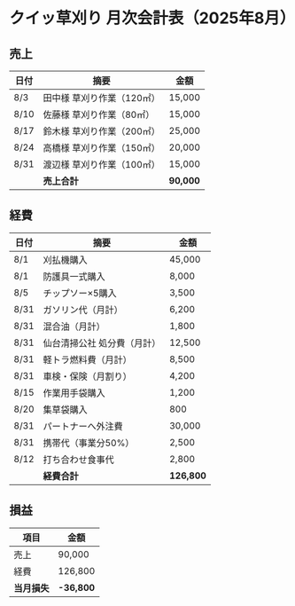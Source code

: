# クイッ草刈り 月次会計表（2025年8月）

## 売上
| 日付 | 摘要 | 金額 |
|------|------|------|
| 8/3 | 田中様 草刈り作業（120㎡） | 15,000 |
| 8/10 | 佐藤様 草刈り作業（80㎡） | 15,000 |
| 8/17 | 鈴木様 草刈り作業（200㎡） | 25,000 |
| 8/24 | 高橋様 草刈り作業（150㎡） | 20,000 |
| 8/31 | 渡辺様 草刈り作業（100㎡） | 15,000 |
| | **売上合計** | **90,000** |

## 経費
| 日付 | 摘要 | 金額 |
|------|------|------|
| 8/1 | 刈払機購入 | 45,000 |
| 8/1 | 防護具一式購入 | 8,000 |
| 8/5 | チップソー×5購入 | 3,500 |
| 8/31 | ガソリン代（月計） | 6,200 |
| 8/31 | 混合油（月計） | 1,800 |
| 8/31 | 仙台清掃公社 処分費（月計） | 12,500 |
| 8/31 | 軽トラ燃料費（月計） | 8,500 |
| 8/31 | 車検・保険（月割り） | 4,200 |
| 8/15 | 作業用手袋購入 | 1,200 |
| 8/20 | 集草袋購入 | 800 |
| 8/31 | パートナーへ外注費 | 30,000 |
| 8/31 | 携帯代（事業分50%） | 2,500 |
| 8/12 | 打ち合わせ食事代 | 2,800 |
| | **経費合計** | **126,800** |

## 損益
| 項目 | 金額 |
|------|------|
| 売上 | 90,000 |
| 経費 | 126,800 |
| **当月損失** | **-36,800** |